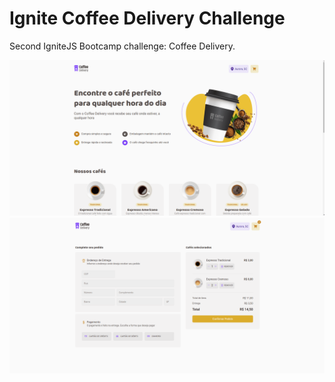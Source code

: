 # Ignite Coffee Delivery Challenge

Second IgniteJS Bootcamp challenge: Coffee Delivery.

![Desktop screenshot 1](./.screenshots/screenshot_desktop1.png)
![Desktop screenshot 2](./.screenshots/screenshot_desktop2.png)
